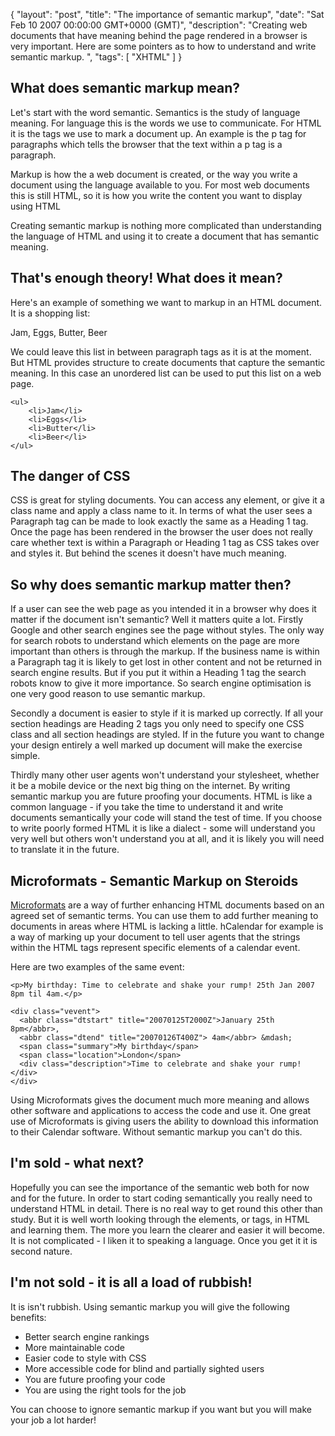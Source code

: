 {
  "layout": "post",
  "title": "The importance of semantic markup",
  "date": "Sat Feb 10 2007 00:00:00 GMT+0000 (GMT)",
  "description": "Creating web documents that have meaning behind the page rendered in a browser is very important. Here are some pointers as to how to understand and write semantic markup. ",
  "tags": [
    "XHTML"
  ]
}

## What does semantic markup mean?

Let's start with the word semantic. Semantics is the study of language meaning. For language this is the words we use to communicate. For HTML it is the tags we use to mark a document up. An example is the p tag for paragraphs which tells the browser that the text within a p tag is a paragraph.

Markup is how the a web document is created, or the way you write a document using the language available to you. For most web documents this is still HTML, so it is how you write the content you want to display using HTML

Creating semantic markup is nothing more complicated than understanding the language of HTML and using it to create a document that has semantic meaning. 

## That's enough theory! What does it mean?

Here's an example of something we want to markup in an HTML document. It is a shopping list:

Jam, Eggs, Butter, Beer

We could leave this list in between paragraph tags as it is at the moment. But HTML provides structure to create documents that capture the semantic meaning. In this case an unordered list can be used to put this list on a web page. 

    <ul>
        <li>Jam</li>
        <li>Eggs</li>
        <li>Butter</li>
        <li>Beer</li>
    </ul>

## The danger of CSS

CSS is great for styling documents. You can access any element, or give it a class name and apply a class name to it. In terms of what the user sees a Paragraph tag can be made to look exactly the same as a Heading 1 tag. Once the page has been rendered in the browser the user does not really care whether text is within a Paragraph or Heading 1 tag as CSS takes over and styles it. But behind the scenes it doesn't have much meaning.

## So why does semantic markup matter then?

If a user can see the web page as you intended it in a browser why does it matter if the document isn't semantic? Well it matters quite a lot. Firstly Google and other search engines see the page without styles. The only way for search robots to understand which elements on the page are more important than others is through the markup. If the business name is within a Paragraph tag it is likely to get lost in other content and not be returned in search engine results. But if you put it within a Heading 1 tag the search robots know to give it more importance. So search engine optimisation is one very good reason to use semantic markup.

Secondly a document is easier to style if it is marked up correctly. If all your section headings are Heading 2 tags you only need to specify one CSS class and all section headings are styled. If in the future you want to change your design entirely a well marked up document will make the exercise simple. 

Thirdly many other user agents won't understand your stylesheet, whether it be a mobile device or the next big thing on the internet. By writing semantic markup you are future proofing your documents. HTML is like a common language - if you take the time to understand it and write documents semantically your code will stand the test of time. If you choose to write poorly formed HTML it is like a dialect - some will understand you very well but others won't understand you at all, and it is likely you will need to translate it in the future.

## Microformats - Semantic Markup on Steroids

[Microformats][1] are a way of further enhancing HTML documents based on an agreed set of semantic terms. You can use them to add further meaning to documents in areas where HTML is lacking a little. hCalendar for example is a way of marking up your document to tell user agents that the strings within the HTML tags represent specific elements of a calendar event. 

Here are two examples of the same event: 

    <p>My birthday: Time to celebrate and shake your rump! 25th Jan 2007 8pm til 4am.</p>

    <div class="vevent">
      <abbr class="dtstart" title="20070125T2000Z">January 25th 8pm</abbr>, 
      <abbr class="dtend" title="20070126T400Z"> 4am</abbr> &mdash; 
      <span class="summary">My birthday</span>
      <span class="location">London</span>
      <div class="description">Time to celebrate and shake your rump!</div>
    </div>

Using Microformats gives the document much more meaning and allows other software and applications to access the code and use it. One great use of Microformats is giving users the ability to download this information to their Calendar software. Without semantic markup you can't do this.

## I'm sold - what next?

Hopefully you can see the importance of the semantic web both for now and for the future. In order to start coding semantically you really need to understand HTML in detail. There is no real way to get round this other than study. But it is well worth looking through the elements, or tags, in HTML and learning them. The more you learn the clearer and easier it will become. It is not complicated - I liken it to speaking a language. Once you get it it is second nature. 

## I'm not sold - it is all a load of rubbish!

It is isn't rubbish. Using semantic markup you will give the following benefits:

*   Better search engine rankings
*   More maintainable code
*   Easier code to style with CSS
*   More accessible code for blind and partially sighted users
*   You are future proofing your code
*   You are using the right tools for the job

You can choose to ignore semantic markup if you want but you will make your job a lot harder!

 [1]: http://microformats.org/
